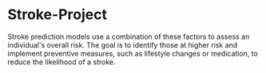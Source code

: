 # Stroke-Project
Stroke prediction models use a combination of these factors to assess an individual's overall risk. The goal is to identify those at higher risk and implement preventive measures, such as lifestyle changes or medication, to reduce the likelihood of a stroke.
